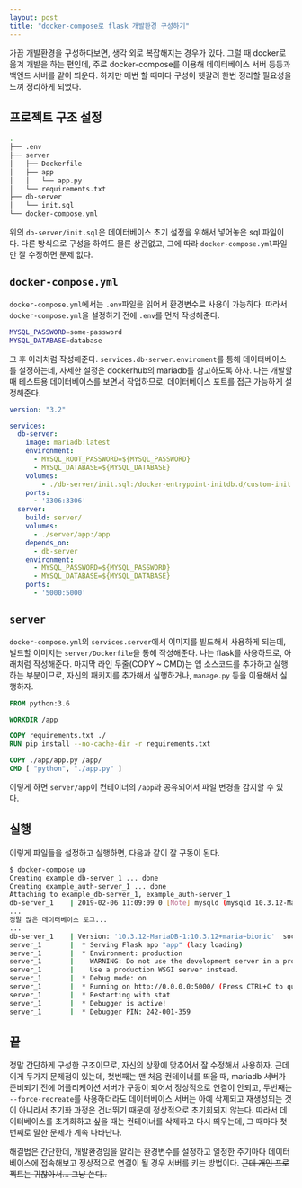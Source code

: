 ```yaml
---
layout: post
title: "docker-compose로 flask 개발환경 구성하기"
---
```


가끔 개발환경을 구성하다보면, 생각 외로 복잡해지는 경우가 있다. 그럴 때 docker로 옮겨 개발을 하는 편인데, 주로 docker-compose를 이용해 데이터베이스 서버 등등과 백엔드 서버를 같이 띄운다. 하지만 매번 할 때마다 구성이 헷갈려 한번 정리할 필요성을 느껴 정리하게 되었다.

## 프로젝트 구조 설정

```bash
.
├── .env
├── server
│   ├── Dockerfile
│   ├── app
│   │   └── app.py
│   └── requirements.txt
├── db-server
│   └── init.sql
└── docker-compose.yml
```

위의 `db-server/init.sql`은 데이터베이스 초기 설정을 위해서 넣어놓은 sql 파일이다. 다른 방식으로 구성을 하여도 물론 상관없고, 그에 따라 `docker-compose.yml`파일만 잘 수정하면 문제 없다.

## `docker-compose.yml`

`docker-compose.yml`에서는 `.env`파일을 읽어서 환경변수로 사용이 가능하다. 따라서 `docker-compose.yml`을 설정하기 전에 `.env`를 먼저 작성해준다.

```bash
MYSQL_PASSWORD=some-password
MYSQL_DATABASE=database
```

그 후 아래처럼 작성해준다. `services.db-server.enviroment`를 통해 데이터베이스를 설정하는데, 자세한 설정은 dockerhub의 mariadb를 참고하도록 하자. 나는 개발할 때 테스트용 데이터베이스를 보면서 작업하므로, 데이터베이스 포트를 접근 가능하게 설정해준다.

```yaml
version: "3.2"

services:
  db-server:
    image: mariadb:latest
    environment:
      - MYSQL_ROOT_PASSWORD=${MYSQL_PASSWORD}
      - MYSQL_DATABASE=${MYSQL_DATABASE}
    volumes:
        - ./db-server/init.sql:/docker-entrypoint-initdb.d/custom-init.sql
    ports:
      - '3306:3306'
  server:
    build: server/
    volumes:
      - ./server/app:/app
    depends_on:
      - db-server
    environment:
      - MYSQL_PASSWORD=${MYSQL_PASSWORD}
      - MYSQL_DATABASE=${MYSQL_DATABASE}
    ports:
      - '5000:5000'
```

## `server`

`docker-compose.yml`의 `services.server`에서 이미지를 빌드해서 사용하게 되는데, 빌드할 이미지는 `server/Dockerfile`을 통해 작성해준다. 나는 flask를 사용하므로, 아래처럼 작성해준다. 마지막 라인 두줄(COPY ~ CMD)는 앱 소스코드를 추가하고 실행하는 부분이므로, 자신의 패키지를 추가해서 실행하거나, `manage.py` 등을 이용해서 실행하자.

```dockerfile
FROM python:3.6

WORKDIR /app

COPY requirements.txt ./
RUN pip install --no-cache-dir -r requirements.txt

COPY ./app/app.py /app/
CMD [ "python", "./app.py" ]
```

이렇게 하면 `server/app`이 컨테이너의 `/app`과 공유되어서 파일 변경을 감지할 수 있다.

## 실행

이렇게 파일들을 설정하고 실행하면, 다음과 같이 잘 구동이 된다.

```bash
$ docker-compose up
Creating example_db-server_1 ... done
Creating example_auth-server_1 ... done
Attaching to example_db-server_1, example_auth-server_1
db-server_1    | 2019-02-06 11:09:09 0 [Note] mysqld (mysqld 10.3.12-MariaDB-1:10.3.12+maria~bionic) starting as process 1 ...
...
정말 많은 데이터베이스 로그...
...
db-server_1    | Version: '10.3.12-MariaDB-1:10.3.12+maria~bionic'  socket: '/var/run/mysqld/mysqld.sock'  port: 3306  mariadb.org binary distribution
server_1       |  * Serving Flask app "app" (lazy loading)
server_1       |  * Environment: production
server_1       |    WARNING: Do not use the development server in a production environment.
server_1       |    Use a production WSGI server instead.
server_1       |  * Debug mode: on
server_1       |  * Running on http://0.0.0.0:5000/ (Press CTRL+C to quit)
server_1       |  * Restarting with stat
server_1       |  * Debugger is active!
server_1       |  * Debugger PIN: 242-001-359
```

## 끝

정말 간단하게 구성한 구조이므로, 자신의 상황에 맞추어서 잘 수정해서 사용하자. 근데 이게 두가지 문제점이 있는데, 첫번째는 맨 처음 컨테이너를 띄울 때, mariadb 서버가 준비되기 전에 어플리케이션 서버가 구동이 되어서 정상적으로 연결이 안되고, 두번째는 `--force-recreate`를 사용하더라도 데이터베이스 서버는 아예 삭제되고 재생성되는 것이 아니라서 초기화 과정은 건너뛰기 때문에 정상적으로 초기회되지 않는다. 따라서 데이터베이스를 초기화하고 싶을 때는 컨테이너를 삭제하고 다시 띄우는데, 그 때마다 첫번째로 말한 문제가 계속 나타난다.

해결법은 간단한데, 개발환경임을 알리는 환경변수를 설정하고 일정한 주기마다 데이터베이스에 접속해보고 정상적으로 연결이 될 경우 서버를 키는 방법이다. ~~근데 개인 프로젝트는 귀찮아서... 그냥 쓴다..~~
